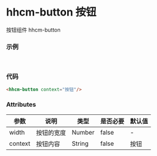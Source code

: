 # hhcm-button 按钮
按钮组件 hhcm-button

### 示例
<br />
<hhcm-button/>

### 代码
```html
<hhcm-button context="按钮"/>
```

### Attributes
| 参数 | 说明 | 类型 | 是否必要 | 默认值 |
| ---  |  --- | ---  | ---      | ---   |
| width | 按钮的宽度 | Number | false | - |
| context | 按钮内容 | String | false | 按钮 |